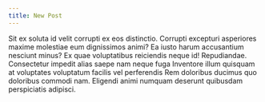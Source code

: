 ```yaml
---
title: New Post
---
```

Sit ex soluta id velit corrupti ex eos distinctio. Corrupti excepturi asperiores maxime molestiae eum dignissimos animi? Ea iusto harum accusantium nesciunt minus? Ex quae voluptatibus reiciendis neque id! Repudiandae. Consectetur impedit alias saepe nam neque fuga Inventore illum quisquam at voluptates voluptatum facilis vel perferendis Rem doloribus ducimus quo doloribus commodi nam. Eligendi animi numquam deserunt quibusdam perspiciatis adipisci.
